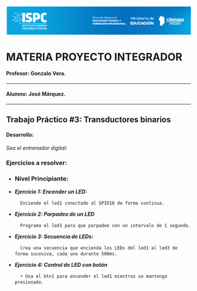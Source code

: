 ![alt text](../Recursos/Banner-ispc.png)

# MATERIA PROYECTO INTEGRADOR

#### Profesor: Gonzalo Vera.  
-------------------------------------
#### Alumno: José Márquez.
-------------------------------------
## Trabajo Práctico #3: Transductores binarios  

#### Desarrollo:  

*Sea el entrenador digital:*  

### Ejercicios a resolver:  

- ### Nivel Principiante:  

- ***Ejercicio 1: Encender un LED:***

        Enciende el led1 conectado al GPIO18 de forma continua.  

- ***Ejercicio 2: Parpadeo de un LED***  

        Programa el led1 para que parpadee con un intervalo de 1 segundo.  

- ***Ejercicio 3: Secuencia de LEDs:***

        Crea una secuencia que encienda los LEDs del led1 al led3 de forma sucesiva, cada uno durante 500ms.  

- ***Ejercicio 4: Control de LED con botón***  

        • Usa el btn1 para encender el led1 mientras se mantenga presionado.